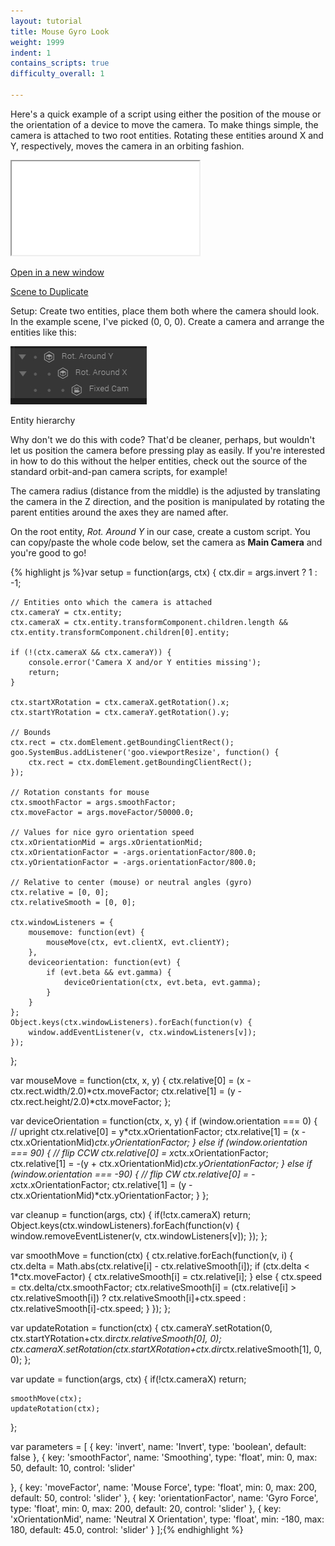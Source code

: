 ```yaml
---
layout: tutorial
title: Mouse Gyro Look
weight: 1999
indent: 1
contains_scripts: true
difficulty_overall: 1

---
```

Here's a quick example of a script using either the position of the mouse or the orientation of a device to move the camera. To make things simple, the camera is attached to two root entities. Rotating these entities around X and Y, respectively, moves the camera in an orbiting fashion.

<iframe allowfullscreen src="//c1.goote.ch/2b256a9988534a8bbd87f0b54a6a7c67.scene"></iframe>

<a href="https://goote.ch/2b256a9988534a8bbd87f0b54a6a7c67.scene/">Open in a new window</a>

<a href="https://create.goocreate.com/22307/2b256a9988534a8bbd87f0b54a6a7c67.scene">Scene to Duplicate</a>

Setup: Create two entities, place them both where the camera should look. In the example scene, I've picked (0, 0, 0). Create a camera and arrange the entities like this:

<img class="size-full wp-image-1180" src="2014-11-11-15_39_17-Goo-Create.jpg" alt="Entity hierarchy" />

Entity hierarchy

Why don't we do this with code? That'd be cleaner, perhaps, but wouldn't let us position the camera before pressing play as easily. If you're interested in how to do this without the helper entities, check out the source of the standard orbit-and-pan camera scripts, for example!

The camera radius (distance from the middle) is the adjusted by translating the camera in the Z direction, and the position is manipulated by rotating the parent entities around the axes they are named after.

On the root entity, <em>Rot. Around Y</em> in our case, create a custom script. You can copy/paste the whole code below, set the camera as <strong>Main Camera</strong> and you're good to go!

{% highlight js %}var setup = function(args, ctx) {
    ctx.dir = args.invert ? 1 : -1;

    // Entities onto which the camera is attached
    ctx.cameraY = ctx.entity;
    ctx.cameraX = ctx.entity.transformComponent.children.length && ctx.entity.transformComponent.children[0].entity;

    if (!(ctx.cameraX && ctx.cameraY)) {
        console.error('Camera X and/or Y entities missing');
        return;
    }

    ctx.startXRotation = ctx.cameraX.getRotation().x;
    ctx.startYRotation = ctx.cameraY.getRotation().y;

    // Bounds
    ctx.rect = ctx.domElement.getBoundingClientRect();
    goo.SystemBus.addListener('goo.viewportResize', function() {
        ctx.rect = ctx.domElement.getBoundingClientRect();
    });

    // Rotation constants for mouse
    ctx.smoothFactor = args.smoothFactor;
    ctx.moveFactor = args.moveFactor/50000.0;

    // Values for nice gyro orientation speed
    ctx.xOrientationMid = args.xOrientationMid;
    ctx.xOrientationFactor = -args.orientationFactor/800.0;
    ctx.yOrientationFactor = -args.orientationFactor/800.0;

    // Relative to center (mouse) or neutral angles (gyro)
    ctx.relative = [0, 0];
    ctx.relativeSmooth = [0, 0];

    ctx.windowListeners = {
        mousemove: function(evt) {
            mouseMove(ctx, evt.clientX, evt.clientY);
        },
        deviceorientation: function(evt) {
            if (evt.beta && evt.gamma) {
                deviceOrientation(ctx, evt.beta, evt.gamma);
            }
        }
    };
    Object.keys(ctx.windowListeners).forEach(function(v) {
        window.addEventListener(v, ctx.windowListeners[v]);
    });
};

var mouseMove = function(ctx, x, y) {
    ctx.relative[0] = (x - ctx.rect.width/2.0)*ctx.moveFactor;
    ctx.relative[1] = (y - ctx.rect.height/2.0)*ctx.moveFactor;
};

var deviceOrientation = function(ctx, x, y) {
    if (window.orientation === 0) {
        // upright
        ctx.relative[0] = y*ctx.xOrientationFactor;
        ctx.relative[1] = (x - ctx.xOrientationMid)*ctx.yOrientationFactor;
    } else if (window.orientation === 90) {
        // flip CCW
        ctx.relative[0] = x*ctx.xOrientationFactor;
        ctx.relative[1] = -(y + ctx.xOrientationMid)*ctx.yOrientationFactor;
    } else if (window.orientation === -90) {
        // flip CW
        ctx.relative[0] = -x*ctx.xOrientationFactor;
        ctx.relative[1] = (y - ctx.xOrientationMid)*ctx.yOrientationFactor;
    }
};

var cleanup = function(args, ctx) {
    if(!ctx.cameraX) return;
    Object.keys(ctx.windowListeners).forEach(function(v) {
        window.removeEventListener(v, ctx.windowListeners[v]);
    });
};

var smoothMove = function(ctx) {
    ctx.relative.forEach(function(v, i) {
        ctx.delta = Math.abs(ctx.relative[i] - ctx.relativeSmooth[i]);
        if (ctx.delta < 1*ctx.moveFactor) {
            ctx.relativeSmooth[i] = ctx.relative[i];
        } else {
            ctx.speed = ctx.delta/ctx.smoothFactor;
            ctx.relativeSmooth[i] = (ctx.relative[i] > ctx.relativeSmooth[i]) ?
                ctx.relativeSmooth[i]+ctx.speed : ctx.relativeSmooth[i]-ctx.speed;
        }
    });
};

var updateRotation = function(ctx) {
    ctx.cameraY.setRotation(0, ctx.startYRotation+ctx.dir*ctx.relativeSmooth[0], 0);
    ctx.cameraX.setRotation(ctx.startXRotation+ctx.dir*ctx.relativeSmooth[1], 0, 0);
};

var update = function(args, ctx) {
    if(!ctx.cameraX) return;

    smoothMove(ctx);
    updateRotation(ctx);
};

var parameters = [
{
    key: 'invert',
    name: 'Invert',
    type: 'boolean',
    default: false
},
{
    key: 'smoothFactor',
    name: 'Smoothing',
    type: 'float',
    min: 0,
    max: 50,
    default: 10,
    control: 'slider'

},
{
    key: 'moveFactor',
    name: 'Mouse Force',
    type: 'float',
    min: 0,
    max: 200,
    default: 50,
    control: 'slider'
},
{
    key: 'orientationFactor',
    name: 'Gyro Force',
    type: 'float',
    min: 0,
    max: 200,
    default: 20,
    control: 'slider'
},
{
    key: 'xOrientationMid',
    name: 'Neutral X Orientation',
    type: 'float',
    min: -180,
    max: 180,
    default: 45.0,
    control: 'slider'
}
];{% endhighlight %}

